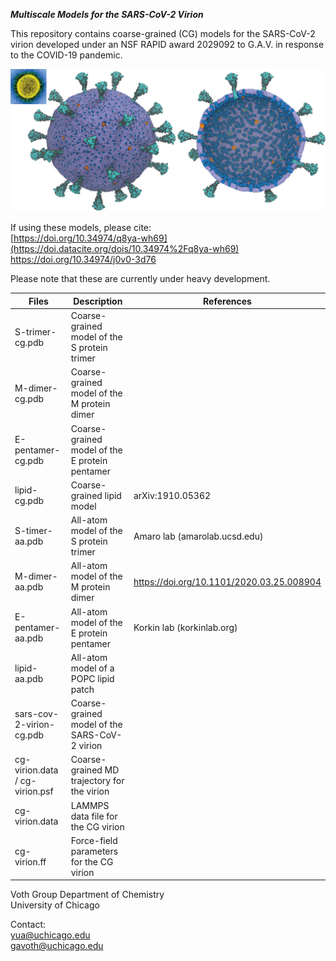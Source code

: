 
***Multiscale Models for the SARS-CoV-2 Virion***

This repository contains coarse-grained (CG) models for the SARS-CoV-2 virion developed 
under an NSF RAPID award 2029092 to G.A.V. in response to the COVID-19 pandemic.

![Image of virion](images/fig1.jpg)

If using these models, please cite:  
  [https://doi.org/10.34974/q8ya-wh69](https://doi.datacite.org/dois/10.34974%2Fq8ya-wh69)  
  https://doi.org/10.34974/j0v0-3d76 

Please note that these are currently under heavy development.

|            Files             |                   Description                 | References |
|------------------------------|-----------------------------------------------|------------|
| S-trimer-cg.pdb              | Coarse-grained model of the S protein trimer  |            |
| M-dimer-cg.pdb               | Coarse-grained model of the M protein dimer   |            |
| E-pentamer-cg.pdb            | Coarse-grained model of the E protein pentamer|            |
| lipid-cg.pdb                 | Coarse-grained lipid model                    | arXiv:1910.05362 |
| S-timer-aa.pdb               | All-atom model of the S protein trimer        | Amaro lab (amarolab.ucsd.edu) |
| M-dimer-aa.pdb               | All-atom model of the M protein dimer         | https://doi.org/10.1101/2020.03.25.008904 |
| E-pentamer-aa.pdb            | All-atom model of the E protein pentamer      | Korkin lab (korkinlab.org) |
| lipid-aa.pdb                 | All-atom model of a POPC lipid patch          |            |
| sars-cov-2-virion-cg.pdb     | Coarse-grained model of the SARS-CoV-2 virion |            |
| cg-virion.data / cg-virion.psf | Coarse-grained MD trajectory for the virion |            |
| cg-virion.data               | LAMMPS data file for the CG virion            |            |
| cg-virion.ff                 | Force-field parameters for the CG virion      |            |


  Voth Group
  Department of Chemistry  
  University of Chicago  

Contact:  
  yua@uchicago.edu  
  gavoth@uchicago.edu
